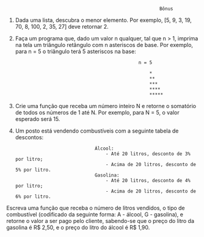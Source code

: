                                                             Bônus

1. Dada uma lista, descubra o menor elemento. Por exemplo, [5, 9, 3, 19, 70, 8, 100, 2, 35, 27] deve retornar 2.

2. Faça um programa que, dado um valor n qualquer, tal que n > 1, imprima na tela um triângulo retângulo com n asteriscos de base. Por exemplo, para n = 5 o triângulo terá 5 asteriscos na base:

                                                    n = 5

                                                        *
                                                        **
                                                        ***
                                                        ****
                                                        *****


3. Crie uma função que receba um número inteiro N e retorne o somatório de todos os números de 1 até N. Por exemplo, para N = 5, o valor esperado será 15.

4. Um posto está vendendo combustíveis com a seguinte tabela de descontos:

                                    Álcool:
                                        - Até 20 litros, desconto de 3% por litro;
                                        - Acima de 20 litros, desconto de 5% por litro.
                                    Gasolina:
                                        - Até 20 litros, desconto de 4% por litro;
                                        - Acima de 20 litros, desconto de 6% por litro.

Escreva uma função que receba o número de litros vendidos, o tipo de combustível (codificado da seguinte forma: A - álcool, G - gasolina), e retorne o valor a ser pago pelo cliente, sabendo-se que o preço do litro da gasolina é R$ 2,50, e o preço do litro do álcool é R$ 1,90.